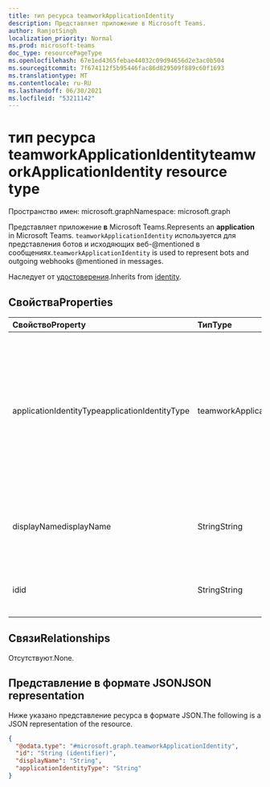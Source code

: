 ```yaml
---
title: тип ресурса teamworkApplicationIdentity
description: Представляет приложение в Microsoft Teams.
author: RamjotSingh
localization_priority: Normal
ms.prod: microsoft-teams
doc_type: resourcePageType
ms.openlocfilehash: 67e1ed4365febae44032c09d94656d2e3ac0b504
ms.sourcegitcommit: 7f674112f5b95446fac86d829509f889c60f1693
ms.translationtype: MT
ms.contentlocale: ru-RU
ms.lasthandoff: 06/30/2021
ms.locfileid: "53211142"
---
```

# <a name="teamworkapplicationidentity-resource-type"></a><span data-ttu-id="d028f-103">тип ресурса teamworkApplicationIdentity</span><span class="sxs-lookup"><span data-stu-id="d028f-103">teamworkApplicationIdentity resource type</span></span>

<span data-ttu-id="d028f-104">Пространство имен: microsoft.graph</span><span class="sxs-lookup"><span data-stu-id="d028f-104">Namespace: microsoft.graph</span></span>

<span data-ttu-id="d028f-105">Представляет приложение **в** Microsoft Teams.</span><span class="sxs-lookup"><span data-stu-id="d028f-105">Represents an **application** in Microsoft Teams.</span></span> <span data-ttu-id="d028f-106">`teamworkApplicationIdentity` используется для представления ботов и исходяющих веб-@mentioned в сообщениях.</span><span class="sxs-lookup"><span data-stu-id="d028f-106">`teamworkApplicationIdentity` is used to represent bots and outgoing webhooks @mentioned in messages.</span></span>


<span data-ttu-id="d028f-107">Наследует от [удостоверения](../resources/identity.md).</span><span class="sxs-lookup"><span data-stu-id="d028f-107">Inherits from [identity](../resources/identity.md).</span></span>

## <a name="properties"></a><span data-ttu-id="d028f-108">Свойства</span><span class="sxs-lookup"><span data-stu-id="d028f-108">Properties</span></span>
|<span data-ttu-id="d028f-109">Свойство</span><span class="sxs-lookup"><span data-stu-id="d028f-109">Property</span></span>|<span data-ttu-id="d028f-110">Тип</span><span class="sxs-lookup"><span data-stu-id="d028f-110">Type</span></span>|<span data-ttu-id="d028f-111">Описание</span><span class="sxs-lookup"><span data-stu-id="d028f-111">Description</span></span>|
|:---|:---|:---|
|<span data-ttu-id="d028f-112">applicationIdentityType</span><span class="sxs-lookup"><span data-stu-id="d028f-112">applicationIdentityType</span></span>|<span data-ttu-id="d028f-113">teamworkApplicationIdentityType</span><span class="sxs-lookup"><span data-stu-id="d028f-113">teamworkApplicationIdentityType</span></span>| <span data-ttu-id="d028f-114">Тип ссылаемого приложения.</span><span class="sxs-lookup"><span data-stu-id="d028f-114">Type of application that is referenced.</span></span> <span data-ttu-id="d028f-115">Возможные значения: `aadApplication` `bot` , , , , , `tenantBot` `office365Connector` и `outgoingWebhook` `unknownFutureValue` .</span><span class="sxs-lookup"><span data-stu-id="d028f-115">Possible values are: `aadApplication`, `bot`, `tenantBot`, `office365Connector`, `outgoingWebhook`, and `unknownFutureValue`.</span></span>|
|<span data-ttu-id="d028f-116">displayName</span><span class="sxs-lookup"><span data-stu-id="d028f-116">displayName</span></span>|<span data-ttu-id="d028f-117">String</span><span class="sxs-lookup"><span data-stu-id="d028f-117">String</span></span>|<span data-ttu-id="d028f-118">Унаследованный от [удостоверения](../resources/identity.md).</span><span class="sxs-lookup"><span data-stu-id="d028f-118">Inherited from [identity](../resources/identity.md).</span></span> <span data-ttu-id="d028f-119">Отображение имени приложения.</span><span class="sxs-lookup"><span data-stu-id="d028f-119">Display name of the application.</span></span> <span data-ttu-id="d028f-120">Необязательно.</span><span class="sxs-lookup"><span data-stu-id="d028f-120">Optional.</span></span>|
|<span data-ttu-id="d028f-121">id</span><span class="sxs-lookup"><span data-stu-id="d028f-121">id</span></span>|<span data-ttu-id="d028f-122">String</span><span class="sxs-lookup"><span data-stu-id="d028f-122">String</span></span>|<span data-ttu-id="d028f-123">Унаследованный от [удостоверения](../resources/identity.md).</span><span class="sxs-lookup"><span data-stu-id="d028f-123">Inherited from [identity](../resources/identity.md).</span></span> <span data-ttu-id="d028f-124">ID приложения.</span><span class="sxs-lookup"><span data-stu-id="d028f-124">ID of the application.</span></span>|

## <a name="relationships"></a><span data-ttu-id="d028f-125">Связи</span><span class="sxs-lookup"><span data-stu-id="d028f-125">Relationships</span></span>
<span data-ttu-id="d028f-126">Отсутствуют.</span><span class="sxs-lookup"><span data-stu-id="d028f-126">None.</span></span>

## <a name="json-representation"></a><span data-ttu-id="d028f-127">Представление в формате JSON</span><span class="sxs-lookup"><span data-stu-id="d028f-127">JSON representation</span></span>
<span data-ttu-id="d028f-128">Ниже указано представление ресурса в формате JSON.</span><span class="sxs-lookup"><span data-stu-id="d028f-128">The following is a JSON representation of the resource.</span></span>
<!-- {
  "blockType": "resource",
  "@odata.type": "microsoft.graph.teamworkApplicationIdentity"
}
-->
``` json
{
  "@odata.type": "#microsoft.graph.teamworkApplicationIdentity",
  "id": "String (identifier)",
  "displayName": "String",
  "applicationIdentityType": "String"
}
```

